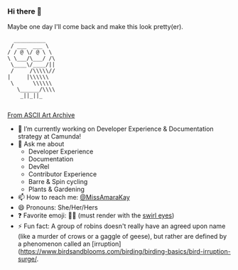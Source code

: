 ### Hi there 👋

Maybe one day I'll come back and make this look pretty(er).

```
  __________
 / ___  ___ \
/ / @ \/ @ \ \
\ \___/\___/ /\
 \____\/____/||
 /     /\\\\\//
|     |\\\\\\
 \      \\\\\\
   \______/\\\\
    _||_||_
    
```
[From ASCII Art Archive](https://www.asciiart.eu/animals/birds-land)

- 🔭 I’m currently working on Developer Experience & Documentation strategy at Camunda!
- 💬 Ask me about
  - Developer Experience
  - Documentation
  - DevRel
  - Contributor Experience
  - Barre & Spin cycling
  - Plants & Gardening
- 📫 How to reach me: [@MissAmaraKay](https://twitter.com/missamarakay)
- 😄 Pronouns: She/Her/Hers
- ❓ Favorite emoji: 😵‍💫 (must render with the [swirl eyes](https://emojipedia.org/face-with-spiral-eyes/))
- ⚡ Fun fact: A group of robins doesn't really have an agreed upon name (like a murder of crows or a gaggle of geese), but rather are defined by a phenomenon called an [irruption](https://www.birdsandblooms.com/birding/birding-basics/bird-irruption-surge/. 
